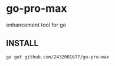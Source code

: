 # go-pro-max
enhancement tool for go

## INSTALL

```bash
go get github.com/2432001677/go-pro-max
```
